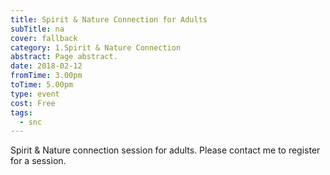 ```yaml
---
title: Spirit & Nature Connection for Adults
subTitle: na
cover: fallback
category: 1.Spirit & Nature Connection
abstract: Page abstract.
date: 2018-02-12
fromTime: 3.00pm
toTime: 5.00pm
type: event
cost: Free
tags:
  - snc
---
```


Spirit & Nature connection session for adults. Please contact me to register for a session.

